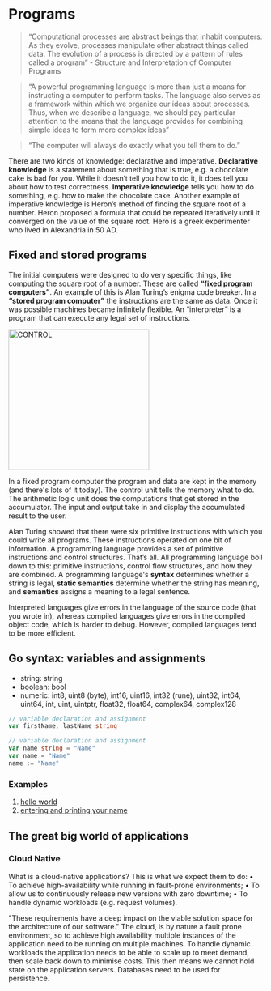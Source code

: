 # Programs

> “Computational processes are abstract beings that inhabit computers. As they evolve, processes manipulate other abstract things called data. The evolution of a process is directed by a pattern of rules called a program” - Structure and Interpretation of Computer Programs

> “A powerful programming language is more than just a means for instructing a computer to perform tasks. The language also serves as a framework within which we organize our ideas about processes. Thus, when we describe a language, we should pay particular attention to the means that the language provides for combining simple ideas to form more complex ideas”

> “The computer will always do exactly what you tell them to do.”

There are two kinds of knowledge: declarative and imperative. **Declarative knowledge** is a statement about something that is true, e.g. a chocolate cake is bad for you. While it doesn’t tell you how to do it, it does tell you about how to test correctness. **Imperative knowledge** tells you how to do something, e.g. how to make the chocolate cake. Another example of imperative knowledge is Heron’s method of finding the square root of a number. Heron proposed a formula that could be repeated iteratively until it converged on the value of the square root. Hero is a greek experimenter who lived in Alexandria in 50 AD.

## Fixed and stored programs

The initial computers were designed to do very specific things, like computing the square root of a number. These are called **“fixed program computers”**. An example of this is Alan Turing’s enigma code breaker. In a **“stored program computer”** the instructions are the same as data. Once it was possible machines became infinitely flexible. An “interpreter” is a program that can execute any legal set of instructions.

<img width="278" alt="CONTROL" src="https://user-images.githubusercontent.com/3966076/193446505-27616bb7-9e0c-4b38-acea-cf980a6f3ddd.png">

In a fixed program computer the program and data are kept in the memory (and there's lots of it today). The control unit tells the memory what to do. The arithmetic logic unit does the computations that get stored in the accumulator. The input and output take in and display the accumulated result to the user.

Alan Turing showed that there were six primitive instructions with which you could write all programs. These instructions operated on one bit of information. A programming language provides a set of primitive instructions and control structures. That’s all. All programming language boil down to this: primitive instructions, control flow structures, and how they are combined. A programming language's **syntax** determines whether a string is legal, **static semantics** determine whether the string has meaning, and **semantics** assigns a meaning to a legal sentence.

Interpreted languages give errors in the language of the source code (that you wrote in), whereas compiled languages give errors in the compiled object code, which is harder to debug. However, compiled languages tend to be more efficient.

## Go syntax: variables and assignments

- string: string
- boolean: bool
- numeric: int8, uint8 (byte), int16, uint16, int32 (rune), uint32, int64, uint64, int, uint, uintptr, float32, float64, complex64, complex128

```go
// variable declaration and assignment
var firstName, lastName string

// variable declaration and assignment
var name string = "Name"
var name = "Name"
name := "Name"
```

### Examples

1. [hello world](./01-hello.go)
2. [entering and printing your name](./02-entering-and-printing-your-name.go)

## The great big world of applications

### Cloud Native

What is a cloud-native applications? This is what we expect them to do:
• To achieve high-availability while running in fault-prone environments;
• To allow us to continuously release new versions with zero downtime;
• To handle dynamic workloads (e.g. request volumes).

"These requirements have a deep impact on the viable solution space for the architecture of our software." The cloud, is by nature a fault prone environment, so to achieve high availability multiple instances of the application need to be running on multiple machines. To handle dynamic workloads the application needs to be able to scale up to meet demand, then scale back down to minimise costs. This then means we cannot hold state on the application servers. Databases need to be used for persistence.
